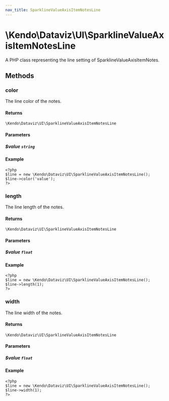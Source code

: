 ```yaml
---
nav_title: SparklineValueAxisItemNotesLine
---
```


# \Kendo\Dataviz\UI\SparklineValueAxisItemNotesLine

A PHP class representing the line setting of SparklineValueAxisItemNotes.


## Methods

### color
The line color of the notes.

#### Returns
`\Kendo\Dataviz\UI\SparklineValueAxisItemNotesLine`

#### Parameters

##### $value `string`



#### Example 
    <?php
    $line = new \Kendo\Dataviz\UI\SparklineValueAxisItemNotesLine();
    $line->color('value');
    ?>

### length
The line length of the notes.

#### Returns
`\Kendo\Dataviz\UI\SparklineValueAxisItemNotesLine`

#### Parameters

##### $value `float`



#### Example 
    <?php
    $line = new \Kendo\Dataviz\UI\SparklineValueAxisItemNotesLine();
    $line->length(1);
    ?>

### width
The line width of the notes.

#### Returns
`\Kendo\Dataviz\UI\SparklineValueAxisItemNotesLine`

#### Parameters

##### $value `float`



#### Example 
    <?php
    $line = new \Kendo\Dataviz\UI\SparklineValueAxisItemNotesLine();
    $line->width(1);
    ?>

